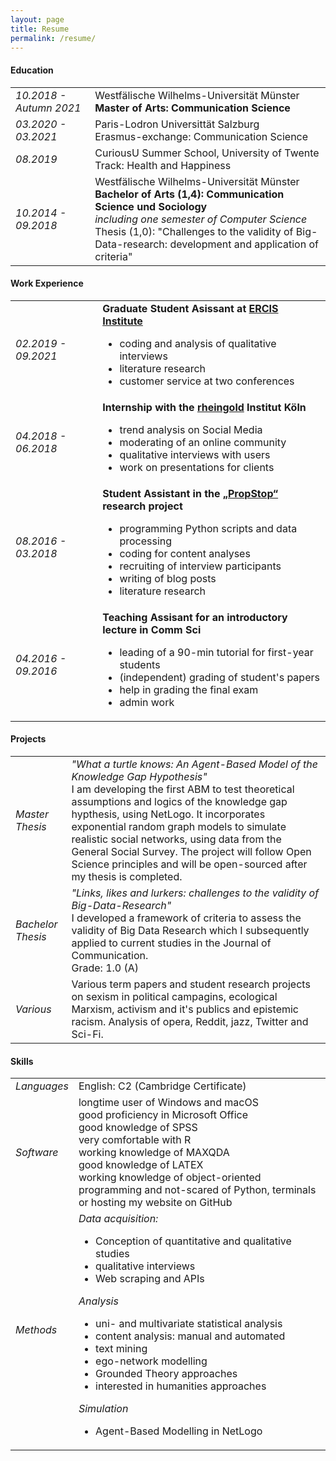 ```yaml
---
layout: page
title: Resume
permalink: /resume/
---
```


<h4>Education</h4>

<table id="resume">
    <tr>
        <td class="year"><i>10.2018 - Autumn 2021</i></td>  
        <td>Westfälische Wilhelms-Universität Münster<br>
        <b>Master of Arts: Communication Science</b></td>
    </tr>
    <tr>
        <td class="year"><i>03.2020 - 03.2021</i></td>  
        <td>Paris-Lodron Universittät Salzburg<br>
        Erasmus-exchange: Communication Science</td>
    </tr>
    <tr>
        <td class="year"><i>08.2019</i></td>  
        <td>CuriousU Summer School, University of Twente<br>
        Track: Health and Happiness</td>
    </tr>
    <tr>
        <td class="year"><i>10.2014 - 09.2018</i></td>
        <td>
            Westfälische Wilhelms-Universität Münster<br>
            <b>Bachelor of Arts (1,4): Communication Science und Sociology</b><br>
            <i>including one semester of Computer Science</i> <br>
            Thesis (1,0): "Challenges to the validity of Big-Data-research: development and application of criteria"<br>
        </td>
    </tr>       
</table>

<h4>Work Experience</h4>

<table id="resume">
    <tr>
        <td class="year"><i>02.2019 - 09.2021</i></td>   
        <td><b>Graduate Student Asissant at <a href="https://www.ercis.org/">ERCIS Institute</a></b>
            <ul>
                <li>coding and analysis of qualitative interviews</li>
                <li>literature research</li>
                <li>customer service at two conferences</li>
            </ul>
        </td>
    </tr>
    <tr>
        <td class="year"><i>04.2018 - 06.2018</i> </td>
        <td>
            <b>Internship with the <a href="https://www.rheingold-marktforschung.de/">rheingold</a> Institut Köln</b>
            <ul>
            <li>trend analysis on Social Media </li>
            <li>moderating of an online community</li>
            <li>qualitative interviews with users</li>
            <li>work on presentations for clients</li>
            </ul>
        </td>
    </tr>
    <tr>
        <td class="year"><i>08.2016 - 03.2018</i> </td>
        <td>
            <b>Student Assistant in the <a href="http://www.propstop.de/">„PropStop“</a> research project</b>
            <ul>
            <li>programming Python scripts and data processing</li>
            <li>coding for content analyses</li>
            <li>recruiting of interview participants</li>
            <li>writing of blog posts</li>
            <li>literature research</li>
            </ul>
        </td>
    </tr> 
    <tr>
        <td class="year"><i>04.2016 - 09.2016</i> </td>
        <td>
            <b>Teaching Assisant for an introductory lecture in Comm Sci</b>
            <ul>
            <li>leading of a 90-min tutorial for first-year students</li>
            <li>(independent) grading of student's papers</li>
            <li>help in grading the final exam</li>
            <li>admin work</li>
            </ul>
        </td>
    </tr>                    
</table>

<h4>Projects</h4>

<table id="resume">
    <tr>
        <td class="year"><i>Master Thesis</i></td>   
        <td>
        <i>"What a turtle knows: An Agent-Based Model of the Knowledge Gap Hypothesis"</i><br>
        I am developing the first ABM to test theoretical assumptions and logics of the knowledge gap hypthesis, using NetLogo. It incorporates exponential random graph models to simulate
        realistic social networks, using data from the General Social Survey.
        The project will follow Open Science principles and will be open-sourced after my thesis is completed.<br>
        </td>
    </tr>
    <tr>
        <td class="year"><i>Bachelor Thesis</i></td>   
        <td>
        <i>"Links, likes and lurkers: challenges to the validity of Big-Data-Research"</i><br>
        I developed a framework of criteria to assess the validity of Big Data Research which I subsequently applied to current studies in the Journal of Communication.<br>
        Grade: 1.0 (A)
        </td>
    </tr>
    <tr>
        <td class="year"><i>Various</i></td>
        <td>
            Various term papers and student research projects on sexism in political campagins, ecological Marxism, activism and it's publics and epistemic racism. Analysis of opera, Reddit, jazz, Twitter and Sci-Fi.
        </td>
    </tr>                   
</table>

<h4>Skills</h4>

<table id="resume">
    <tr>
        <td class="year"><i>Languages</i></td>   
        <td>
            English: C2 (Cambridge Certificate)<br>
        </td>
    </tr>
    <tr>
        <td class="year"><i>Software</i> </td>
        <td>
            longtime user of Windows and macOS<br>
            good proficiency in Microsoft Office<br>
            good knowledge of SPSS<br>
            very comfortable with R<br>
            working knowledge of MAXQDA<br>
            good knowledge of LATEX<br>
            working knowledge of object-oriented programming and not-scared of Python,  terminals or hosting my website on GitHub<br>
        </td>
    </tr> 
    <tr>
        <td class="year"><i>Methods</i> </td>
        <td><i>Data acquisition:</i>
            <ul>
            <li>Conception of quantitative and qualitative studies </li>
            <li>qualitative interviews</li>
            <li>Web scraping and APIs</li>
            </ul>
            <i>Analysis</i>
            <ul>
            <li>uni- and multivariate statistical analysis</li>
            <li>content analysis: manual and automated</li>
            <li>text mining</li>
            <li>ego-network modelling</li>
            <li>Grounded Theory approaches</li>
            <li>interested in humanities approaches</li>
            </ul>
            <i>Simulation</i>
            <ul>
            <li>Agent-Based Modelling in NetLogo</li>
            </ul>
        </td>
    </tr>                    
</table>

[jekyll-organization]: https://github.com/jekyll
